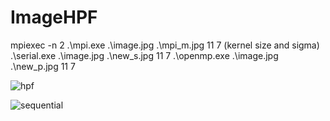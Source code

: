 # ImageHPF
mpiexec -n 2 .\mpi.exe .\image.jpg .\mpi_m.jpg 11 7 (kernel size and sigma)
.\serial.exe .\image.jpg .\new_s.jpg 11 7
.\openmp.exe .\image.jpg .\new_p.jpg 11 7

![hpf](https://github.com/PerfectionistAF/ImageHPF/assets/77901496/4440140c-6e4b-4d37-aad3-28abcf2d1980)


![sequential](https://github.com/PerfectionistAF/ImageHPF/assets/77901496/fcdb013b-fb5d-4ecc-a43b-5dce75997ccd)







